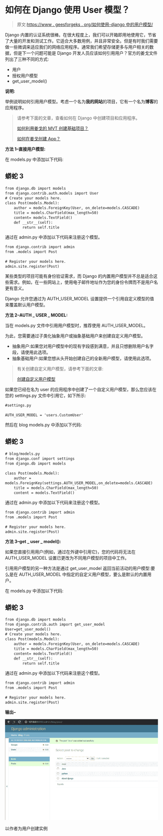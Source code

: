 # 如何在 Django 使用 User 模型？

> 原文:[https://www . geesforgeks . org/如何使用-django 中的用户模型/](https://www.geeksforgeeks.org/how-to-use-user-model-in-django/)

Django 内置的认证系统很棒。在很大程度上，我们可以开箱即用地使用它，节省了大量的开发和测试工作。它适合大多数用例，并且非常安全。但是有时我们需要做一些微调来适应我们的网络应用程序。通常我们希望存储更多与用户相关的数据，但是下一个问题可能是 Django 开发人员应该如何引用用户？官方的姜戈文件列出了三种不同的方式:

*   用户
*   授权用户模型
*   get_user_model()

**说明:**

举例说明如何引用用户模型。考虑一个名为**我的网站**的项目，它有一个名为**博客**的应用程序。

> 请参考下面的文章，查看如何在 Django 中创建项目和应用程序。
> 
> [如何利用姜戈的 MVT 创建基础项目？](https://www.geeksforgeeks.org/how-to-create-a-basic-project-using-mvt-in-django/)
> 
> [如何在姜戈创建 App？](https://www.geeksforgeeks.org/how-to-create-an-app-in-django/)

**方法 1–直接用户模型:**

在 models.py 中添加以下代码:

## 蟒蛇 3

```
from django.db import models
from django.contrib.auth.models import User
# Create your models here.
class Post(models.Model):
    author = models.ForeignKey(User, on_delete=models.CASCADE)
    title = models.CharField(max_length=50)
    content= models.TextField()
    def __str__(self):
        return self.title
```

通过在 admin.py 中添加以下代码来注册这个模型。

```
from django.contrib import admin
from .models import Post

# Register your models here.
admin.site.register(Post)
```

某些类型的项目可能有身份验证需求，而 Django 的内置用户模型并不总是适合这些需求。例如，在一些网站上，使用电子邮件地址作为您的身份令牌而不是用户名更有意义。

Django 允许您通过为 AUTH_USER_MODEL 设置提供一个引用自定义模型的值来覆盖默认用户模型。

**方法 2–AUTH _ USER _ MODEL:**

当在 models.py 文件中引用用户模型时，推荐使用 AUTH_USER_MODEL。

为此，您需要通过子类化抽象用户或抽象基础用户来创建自定义用户模型。

*   抽象用户:如果您对用户模型中的现有字段感到满意，并且只想删除用户名字段，请使用此选项。
*   抽象基础用户:如果您想从头开始创建自己的全新用户模型，请使用此选项。

> 有关创建自定义用户模型，请参考下面的文章:
> 
> [创建自定义用户模型](https://www.geeksforgeeks.org/creating-custom-user-model-using-abstractuser-in-django_restframework/)

如果您已经在名为 user 的应用程序中创建了一个自定义用户模型，那么您应该在您的 settings.py 文件中引用它，如下所示:

```
#settings.py

AUTH_USER_MODEL = 'users.CustomUser'
```

然后在 blog models.py 中添加以下代码:

## 蟒蛇 3

```
# blog/models.py
from django.conf import settings
from django.db import models

class Post(models.Model):
    author = models.ForeignKey(settings.AUTH_USER_MODEL,on_delete=models.CASCADE)
    title = models.CharField(max_length=50)
    content = models.TextField()
```

通过在 admin.py 中添加以下代码来注册这个模型。

```
from django.contrib import admin
from .models import Post

# Register your models here.
admin.site.register(Post)
```

**方法 3–get _ user _ model():**

如果您直接引用用户(例如，通过在外键中引用它)，您的代码将无法在 AUTH_USER_MODEL 设置已更改为不同用户模型的项目中工作。

引用用户模型的另一种方法是通过 get_user_model 返回当前活动的用户模型:要么是在 AUTH_USER_MODEL 中指定的自定义用户模型，要么是默认的内置用户。

在 models.py 中添加以下代码:

## 蟒蛇 3

```
from django.db import models
from django.contrib.auth import get_user_model
User=get_user_model()
# Create your models here.
class Post(models.Model):
    author = models.ForeignKey(User, on_delete=models.CASCADE)
    title = models.CharField(max_length=50)
    content= models.TextField()
    def __str__(self):
        return self.title
```

通过在 admin.py 中添加以下代码来注册这个模型。

```
from django.contrib import admin
from .models import Post

# Register your models here.
admin.site.register(Post)
```

**输出–**

![](img/2a3d7be28570b6314c3c932fbfd78aa2.png)

以作者为用户创建实例
